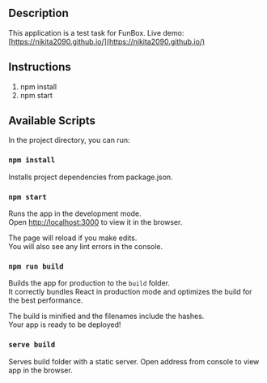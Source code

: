## Description

This application is a test task for FunBox.
Live demo: [https://nikita2090.github.io/](https://nikita2090.github.io/)

## Instructions

1. npm install<br>
2. npm start

## Available Scripts

In the project directory, you can run:

### `npm install`

Installs project dependencies from package.json.

### `npm start`

Runs the app in the development mode.<br>
Open [http://localhost:3000](http://localhost:3000) to view it in the browser.

The page will reload if you make edits.<br>
You will also see any lint errors in the console.

### `npm run build`

Builds the app for production to the `build` folder.<br>
It correctly bundles React in production mode and optimizes the build for the best performance.

The build is minified and the filenames include the hashes.<br>
Your app is ready to be deployed!

### `serve build`

Serves build folder with a static server.
Open address from console to view app in the browser.



